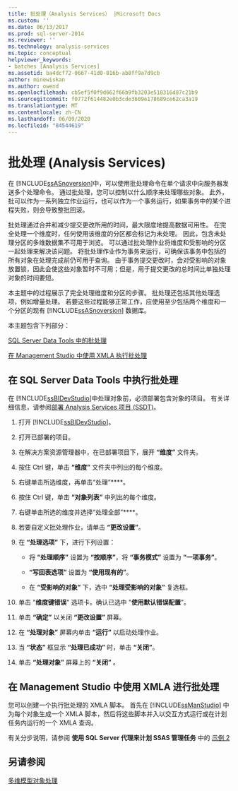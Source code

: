 ```yaml
---
title: 批处理（Analysis Services） |Microsoft Docs
ms.custom: ''
ms.date: 06/13/2017
ms.prod: sql-server-2014
ms.reviewer: ''
ms.technology: analysis-services
ms.topic: conceptual
helpviewer_keywords:
- batches [Analysis Services]
ms.assetid: ba4dcf72-0667-41d0-816b-ab8ff9a7d9cb
author: minewiskan
ms.author: owend
ms.openlocfilehash: cb5ef5f0f9d662f66b9fb3203e518316d87c21b9
ms.sourcegitcommit: f0772f614482e0b3cde3609e178689ce62ca3a19
ms.translationtype: MT
ms.contentlocale: zh-CN
ms.lasthandoff: 06/09/2020
ms.locfileid: "84544619"
---
```

# <a name="batch-processing-analysis-services"></a>批处理 (Analysis Services)
  在 [!INCLUDE[ssASnoversion](../../includes/ssasnoversion-md.md)]中，可以使用批处理命令在单个请求中向服务器发送多个处理命令。 通过批处理，您可以控制以什么顺序来处理哪些对象。 此外，批可以作为一系列独立作业运行，也可以作为一个事务运行，如果事务中的某个进程失败，则会导致整批回滚。  
  
 批处理通过合并和减少提交更改所用的时间，最大限度地提高数据可用性。 在完全处理一个维度时，任何使用该维度的分区都会标记为未处理。 因此，包含未处理分区的多维数据集不可用于浏览。 可以通过批处理作业将维度和受影响的分区一起处理来解决该问题。 将批处理作业作为事务来运行，可确保该事务中包括的所有对象在处理完成前仍可用于查询。 由于事务提交更改时，会对受影响的对象放置锁，因此会使这些对象暂时不可用；但是，用于提交更改的总时间比单独处理对象的时间要短。  
  
 本主题中的过程展示了完全处理维度和分区的步骤。 批处理还包括其他处理选项，例如增量处理。 若要这些过程能够正常工作，应使用至少包括两个维度和一个分区的现有 [!INCLUDE[ssASnoversion](../../includes/ssasnoversion-md.md)] 数据库。  
  
 本主题包含下列部分：  
  
 [SQL Server Data Tools 中的批处理](#bkmk_ssdt)  
  
 [在 Management Studio 中使用 XMLA 执行批处理](#bkmk_xmla)  
  
##  <a name="batch-processing-in-sql-server-data-tools"></a><a name="bkmk_ssdt"></a> 在 SQL Server Data Tools 中执行批处理  
 在 [!INCLUDE[ssBIDevStudio](../../includes/ssbidevstudio-md.md)]中处理对象前，必须部署包含对象的项目。 有关详细信息，请参阅[部署 Analysis Services 项目 (SSDT)](deploy-analysis-services-projects-ssdt.md)。  
  
1.  打开 [!INCLUDE[ssBIDevStudio](../../includes/ssbidevstudio-md.md)]。  
  
2.  打开已部署的项目。  
  
3.  在解决方案资源管理器中，在已部署项目下，展开 **“维度”** 文件夹。  
  
4.  按住 Ctrl 键，单击 **“维度”** 文件夹中列出的每个维度。  
  
5.  右键单击所选维度，再单击“处理”****。  
  
6.  按住 Ctrl 键，单击 **“对象列表”** 中列出的每个维度。  
  
7.  右键单击所选的维度并选择“处理全部”****。  
  
8.  若要自定义批处理作业，请单击 **“更改设置”**。  
  
9. 在 **“处理选项”** 下，进行下列设置：  
  
    -   将 **“处理顺序”** 设置为 **“按顺序”**，将 **“事务模式”** 设置为 **“一项事务”**。  
  
    -   **“写回表选项”** 设置为 **“使用现有的”**。  
  
    -   在 **“受影响的对象”** 下，选中 **“处理受影响的对象”** 复选框。  
  
10. 单击 "**维度键错误**" 选项卡。确认已选中 "**使用默认错误配置**"。  
  
11. 单击 **“确定”** 以关闭 **“更改设置”** 屏幕。  
  
12. 在 **“处理对象”** 屏幕内单击 **“运行”** 以启动处理作业。  
  
13. 当 **“状态”** 框显示 **“处理已成功”** 时，单击 **“关闭”**。  
  
14. 单击 **“处理对象”** 屏幕上的 **“关闭”** 。  
  
##  <a name="batch-processing-using-xmla-in-management-studio"></a><a name="bkmk_xmla"></a>在 Management Studio 中使用 XMLA 进行批处理  
 您可以创建一个执行批处理的 XMLA 脚本。 首先在 [!INCLUDE[ssManStudio](../../includes/ssmanstudio-md.md)] 中为每个对象生成一个 XMLA 脚本，然后将这些脚本并入以交互方式运行或在计划任务内运行的一个 XMLA 查询。  
  
 有关分步说明，请参阅 **使用 SQL Server 代理来计划 SSAS 管理任务** 中的 [示例 2](../instances/schedule-ssas-administrative-tasks-with-sql-server-agent.md)  
  
## <a name="see-also"></a>另请参阅  
 [多维模型对象处理](processing-a-multidimensional-model-analysis-services.md)  
  
  
